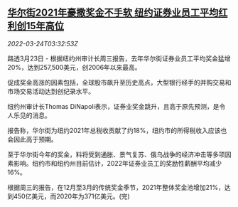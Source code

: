 <!--1648094462000-->
[华尔街2021年豪撒奖金不手软 纽约证券业员工平均红利创15年高位](https://cn.reuters.com/article/wall-street-bonus-0323-wedn-idCNKCS2LL08P)
------

<div><i>2022-03-24T03:32:53Z</i></div><p>路透3月23日 - 根据纽约州审计长周三报告，去年华尔街证券业员工平均奖金猛增20%，达到257,500美元，创2006年以来最高。</p><p>促成奖金高涨的因素包括，全球股市飙升至历史高点，大型银行经手的并购交易和市场交易活动达到创纪录水平。</p><p>纽约州审计长Thomas DiNapoli表示，证券业奖金跳升，且高于原先预测，是令人乐见的消息。</p><p>报告称，华尔街为纽约2021年总税收贡献了约18%，纽约市的所得税收入应该也会因此高于预期。</p><p>至于华尔街今年的奖金，料将受到通胀、景气复苏、俄乌战争的经济冲击等多项因素影响。纽约市和纽约州目前估计，2022年证券业员工的奖励性薪酬平均减少16%。</p><p>根据周三的报告，在12月至3月的传统奖金季节，2021年整体奖金池增加21%，达到450亿美元，而2020年为371亿美元。(完)</p>
